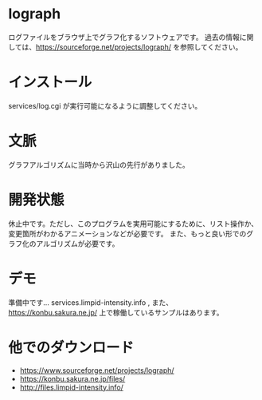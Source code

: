 # lograph
ログファイルをブラウザ上でグラフ化するソフトウェアです。
過去の情報に関しては、https://sourceforge.net/projects/lograph/ を参照してください。

# インストール
services/log.cgi が実行可能になるように調整してください。

# 文脈
グラフアルゴリズムに当時から沢山の先行がありました。

# 開発状態
休止中です。ただし、このプログラムを実用可能にするために、リスト操作か、変更箇所がわかるアニメーションなどが必要です。
また、もっと良い形でのグラフ化のアルゴリズムが必要です。

# デモ
準備中です... services.limpid-intensity.info , また、 https://konbu.sakura.ne.jp/ 上で稼働しているサンプルはあります。

# 他でのダウンロード
* https://www.sourceforge.net/projects/lograph/
* https://konbu.sakura.ne.jp/files/
* http://files.limpid-intensity.info/
